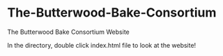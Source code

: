 # The-Butterwood-Bake-Consortium
The Butterwood Bake Consortium Website


In the directory, double click index.html file to look at the website!
